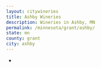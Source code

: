 ```yaml
---
layout: citywineries
title: Ashby Wineries
description: Wineries in Ashby, MN
permalink: /minnesota/grant/ashby/
state: mn
county: grant
city: ashby
---
```

-
